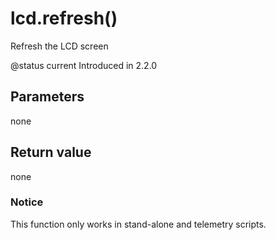 # lcd.refresh()



Refresh the LCD screen

@status current Introduced in 2.2.0


## Parameters

none

## Return value

none

### Notice
This function only works in stand-alone and telemetry scripts.


